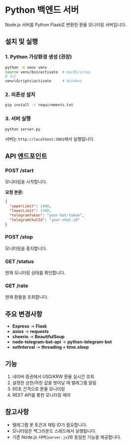 # Python 백엔드 서버

Node.js 서버를 Python Flask로 변환한 환율 모니터링 서버입니다.

## 설치 및 실행

### 1. Python 가상환경 생성 (권장)
```bash
python -m venv venv
source venv/bin/activate  # macOS/Linux
# 또는
venv\Scripts\activate     # Windows
```

### 2. 의존성 설치
```bash
pip install -r requirements.txt
```

### 3. 서버 실행
```bash
python server.py
```

서버는 `http://localhost:3001`에서 실행됩니다.

## API 엔드포인트

### POST /start
모니터링을 시작합니다.

**요청 본문:**
```json
{
  "upperLimit": 1400,
  "lowerLimit": 1300,
  "telegramToken": "your-bot-token",
  "telegramChatId": "your-chat-id"
}
```

### POST /stop
모니터링을 중지합니다.

### GET /status
현재 모니터링 상태를 확인합니다.

### GET /rate
현재 환율을 조회합니다.

## 주요 변경사항

- **Express** → **Flask**
- **axios** → **requests**
- **cheerio** → **BeautifulSoup**
- **node-telegram-bot-api** → **python-telegram-bot**
- **setInterval** → **threading + time.sleep**

## 기능

1. 네이버 증권에서 USD/KRW 환율 실시간 조회
2. 설정한 상한/하한 값을 벗어날 때 텔레그램 알림
3. 60초 간격으로 환율 모니터링
4. REST API를 통한 모니터링 제어

## 참고사항

- 텔레그램 봇 토큰과 채팅 ID가 필요합니다.
- 모니터링은 백그라운드 스레드에서 실행됩니다.
- 기존 Node.js 서버(`server.js`)와 동일한 기능을 제공합니다. 